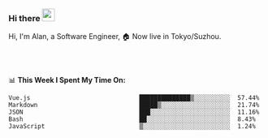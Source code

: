 ### Hi there <img src="https://media.giphy.com/media/hvRJCLFzcasrR4ia7z/giphy.gif" width="25px">

<!-- ![visitors](https://visitor-badge.glitch.me/badge?page_id=dislfyer.dislfyer) -->

Hi, I'm Alan, a Software Engineer, 🏠 Now live in Tokyo/Suzhou.

<br/>
<br/>

📊 **This Week I Spent My Time On:**


<!--START_SECTION:waka-->

```text
Vue.js                              ██████████████▒░░░░░░░░░░  57.44%
Markdown                            █████▒░░░░░░░░░░░░░░░░░░░  21.74%
JSON                                ███░░░░░░░░░░░░░░░░░░░░░░  11.16%
Bash                                ██░░░░░░░░░░░░░░░░░░░░░░░  8.43%
JavaScript                          ▒░░░░░░░░░░░░░░░░░░░░░░░░  1.24%
```

<!--END_SECTION:waka-->

<!--
**About Me:**
 -->
